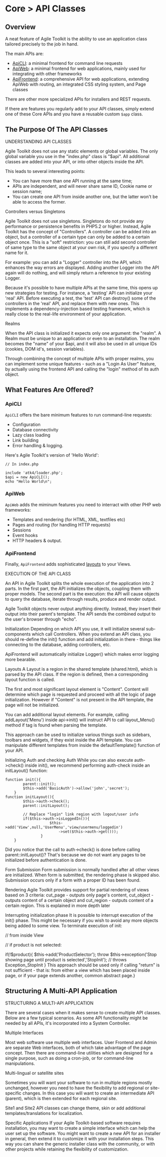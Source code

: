 # Core > API Classes

## Overview

A neat feature of Agile Toolkit is the ability to use an application class tailored precisely to the job in hand.

The main APIs are:

* [ApiCLI](/TODO): a minimal frontend for command line requests
* [ApiWeb](/TODO): a minimal frontend for web applications, mainly used for integrating with other frameworks
* [ApiFrontend](/TODO): a comprehensive API for web applications, extending ApiWeb with routing, an integrated CSS styling system, and Page classes

There are other more specialized APIs for installers and REST requests.

If there are features you regularly add to your API classes, simply extend one of these Core APIs and you have a reusable custom `$app` class.

## The Purpose Of The API Classes

UNDERSTANDING API CLASSES

Agile Toolkit does not use any static elements or global variables. The only global variable you use in the "index.php" class is "$api". All additional classes are added into your API, or into other objects inside the API.

This leads to several interesting points:

- You can have more than one API running at the same time;
- APIs are independent, and will never share same ID, Cookie name or session name;
- You can create one API from inside another one, but the latter won't be able to access the former.

Controllers versus Singletons

Agile Toolkit does not use singletons. Singletons do not provide any performance or persistence benefits in PHP5.2 or higher. Instead, Agile Toolkit has the concept of "Controllers". A controller can be added into an object, but a controller of a certain type can only be added to a certain object once. This is a "soft" restriction: you can still add second controller of same type to the same object at your own risk, if you specify a different name for it.

For example: you can add a "Logger" controller into the API, which enhances the way errors are displayed. Adding another Logger into the API again will do nothing, and will simply return a reference to your existing Logger.

Because it's possible to have multiple APIs at the same time, this opens up new strategies for testing. For instance, a 'testing' API can initialize your 'real' API. Before executing a test, the 'test' API can destroy() some of the controllers in the 'real' API, and replace them with new ones. This implements a dependency-injection based testing framework, which is really close to the real-life environment of your application.

Realms

When the API class is initialized it expects only one argument: the "realm". A Realm must be unique to an application or even to an installation. The realm becomes the "name" of your $api, and it will also be used in all unique IDs (cookies, DOM id's, session variables).

Through combining the concept of multiple APIs with proper realms, you can implement some unique features - such as a "Login As User" feature, by actually using the frontend API and calling the "login" method of its auth object.

## What Features Are Offered?

### ApiCLI

`ApiCLI` offers the bare minimum features to run command-line requests:

- Configuration
- Database connectivity
- Lazy class loading
- Link building
- Error handling & logging.

Here's Agile Toolkit's version of 'Hello World':

    // In index.php

    include 'atk4/loader.php';
    $api = new ApiCLI();
    echo "Hello World\n";

### ApiWeb

`ApiWeb` adds the miminum features you need to interract with other PHP web frameworks:

- Templates and rendering (for HTML, XML, textfiles etc)
- Pages and routing (for handling HTTP requests)
- Sessions 
- Event hooks
- HTTP headers & output.

### ApiFrontend

Finally, `ApiFrontend` adds sophisticated [layouts](/TODO) to your Views.


EXECUTION OF THE API CLASS

An API in Agile Toolkit splits the whole execution of the application into 2 parts. In the first part, the API initializes the objects, coupling them with proper models. The second part is the execution: the API will cause objects to query the database, iterate through results, produce and render output.

Agile Toolkit objects never output anything directly. Instead, they insert their output into their parent's template. The API sends the combined output to the user's browser through "echo".

Initialization
Depending on which API you use, it will initialize several sub-components which call Controllers. When you extend an API class, you should re-define the init() function and add initialization in there - things like connecting to the database, adding controllers, etc.

ApiFrontend will automatically initialize Logger() which makes error logging more bearable.

Layouts
A Layout is a region in the shared template (shared.html), which is parsed by the API class. If the region is defined, then a corresponding layout function is called.

The first and most significant layout element is "Content". Content will determine which page is requested and proceed with all the logic of page initialization. However if "Content" is not present in the API template, the page will not be initialized.

You can add additional layout elements. For example, calling addLayout('Menu') inside api->init() will instruct API to call layout_Menu() method if tag <?Menu?> is found when parsing the template.

This approach can be used to initialize various things such as sidebars, toolbars and widgets, if they exist inside the API template. You can manipulate different templates from inside the defaultTemplate() function of your API.

Initializing Auth and checking Auth
While you can also execute auth->check() inside init(), we recommend performing auth-check inside an initLayout() function:

    function init(){
            parent::init();
            $this->add('BasicAuth')->allow('john','secret');
        }
    function initLayout(){
            $this->auth->check();
            parent::initLayout();
    
            // Replace "login" link region with logout/user info
            if($this->auth->isLoggedIn()){
                        $this->add('View',null,'UserMenu','view/usermenu/loggedin')
                            ->set($this->auth->get()));
                    }
        }
Did you notice that the call to auth->check() is done before calling parent::initLayout()? That's because we do not want any pages to be initialized before authentication is done.

Form Submission
Form submission is normally handled after all other views are initialized. When form is submitted, the rendering phase is skipped also. Submission occurs only if a form with a proper ID has been found.

Rendering
Agile Toolkit provides support for partial rendering of views based on 3 criteria: cut_page - outputs only page's content, cut_object - outputs content of a certain object and cut_region - outputs content of a certain region. This is explained in more depth later

Interrupting initialization phase
It is possible to interrupt execution of the init() phase. This might be necessary if you wish to avoid any more objects being added to some view. To terminate execution of init:

// from inside View

// if product is not selected:

if(!$product){
    $this->add('ProductSelector');
    throw $this->exception('Stop showing page until product is selected','StopInit');
        // throws Exception_StopInit
}
This approach should be used only if calling "return" is not sufficient - that is: from either a view which has been placed inside page, or if your page extends another, common abstract page.}

## Structuring A Multi-API Application

STRUCTURING A MULTI-API APPLICATION

There are several cases when it makes sense to create multiple API classes. Below are a few typical scenarios. As some API functionality might be needed by all APIs, it's incorporated into a System Controller.

Multiple Interfaces

Most web software use multiple web interfaces. User Frontend and Admin are separate Web interfaces, both of which take advantage of the page concept. Then there are command-line utilities which are designed for a single purpose, such as doing a cron-job, or for command-line manipulations.

Multi-lingual or satellite sites

Sometimes you will want your software to run in multiple regions mostly unchanged, however you need to have the flexibility to add regional or site-specific changes. In this case you will want to create an intermediate API (parent), which is then extended for each regional site.

Site1 and Site2 API classes can change theme, skin or add additional templates/translations for localization.

Specific Applications
If your Agile Toolkit-based software requires installation, you may want to create a simple interface which can help the user set up the software. You might want to create a new API for an installer in general, then extend it to customize it with your installation steps. This way you can share the generic installer class with the community, or with other projects while retaining the flexibility of customization.
